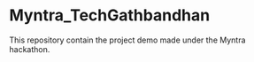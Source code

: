 # Myntra_TechGathbandhan
This repository contain the project demo made under the Myntra hackathon. 
